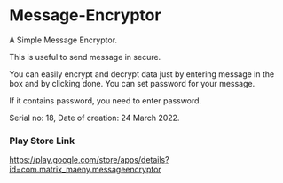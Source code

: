 # Message-Encryptor
A Simple Message Encryptor.


This is useful to send message in secure.

You can easily encrypt and decrypt data just by entering message in the box and by clicking done. You can set password for your message. 

If it contains password, you need to enter password.

Serial no: 18, Date of creation: 24 March 2022.

### Play Store Link

https://play.google.com/store/apps/details?id=com.matrix_maeny.messageencryptor

